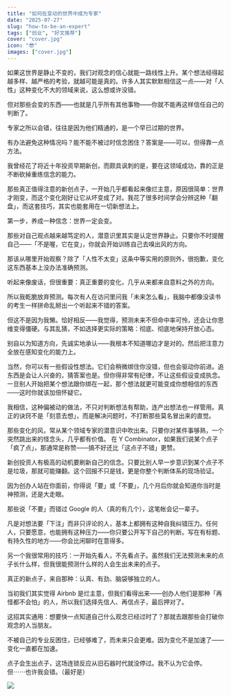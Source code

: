 ```yaml
---
title: "如何在变动的世界中成为专家"
date: "2025-07-27"
slug: "how-to-be-an-expert"
tags: ["创业", "好文推荐"]
cover: "cover.jpg"
icon: "😎"
images: ["cover.jpg"]
---
```

如果这世界是静止不变的，我们对观念的信心就能一路线性上升。某个想法经得起越多样、越严格的考验，就越可能是真的。许多人其实默默相信这一点——对「人性」这种变化不大的领域来说，这么想或许没错。



但对那些会变的东西——也就是几乎所有其他事物——你就不能再这样信任自己的判断了。



专家之所以会错，往往是因为他们精通的，是一个早已过期的世界。



有办法避免这种情况吗？能不能不被过时信念困住？答案是——可以，但得靠一点方法。



我曾经花了将近十年投资早期新创，而颇具讽刺的是，要在这领域成功，靠的正是不断砍掉重练信念的能力。



那些真正值得注意的新创点子，一开始几乎都看起来像烂主意，原因很简单：世界才刚变，而这个变化刚好让它从坏变成了对。我花了很多时间学会分辨这种「翻盘」，而这套技巧，其实也能套用在一切新想法上。



第一步，养成一种信念：世界一定会变。



那些对自己观点越来越笃定的人，潜意识里其实是认定世界静止。只要你不时提醒自己——「不是喔，它在变」，你就会开始训练自己去嗅出风的方向。



那该从哪里开始观察？除了「人性不太变」这条中等实用的原则外，很抱歉，变化这东西基本上没办法准确预测。



听起来像废话，但很重要：真正重要的变化，几乎从来都来自意料之外的方向。



所以我乾脆放弃预测。每次有人在访问里问我「未来怎么看」，我脑中都像没读书的考生一样拼命乱掰出一个听起来不错的答案。



但这不是因为我懒。恰好相反——我觉得，预测未来不但命中率可怜，还会让你思维变得僵硬。与其乱猜，不如选择更实际的策略：彻底、彻底地保持开放心态。



别自以为知道方向，先诚实地承认——我根本不知道哪边才是对的。然后把注意力全放在感知变化的能力上。



当然，你可以有一些假设性想法。它们会稍微绑住你没错，但也会驱动你前进。追东西是会让人兴奋的，猜答案也是。但你得非常有纪律，不让这些假设变成执念。
一旦别人开始把某个想法跟你绑在一起，那个想法就更可能变成你想相信的东西——这时你就该加倍怀疑它。



我相信，这种偏被动的做法，不只对判断想法有帮助，连产出想法也一样管用。真正的诀窍不是「刻意去想」，而是解决问题时，不打断那些莫名冒出来的直觉。



那些变化的风，常从某个领域专家的潜意识中吹出来。只要你对某件事够熟，一个突然跳出来的怪念头，几乎都有价值。
在 Y Combinator，如果我们说某个点子「疯了点」，那通常是称赞——搞不好还比「这点子不错」更赞。



新创投资人有极高的动机要刷新自己的信念。只要比别人早一步意识到某个点子不是垃圾，那就可能赚翻。这个回报不只是钱，更是你整个判断体系的现场验证。



因为创办人站在你面前，你得说「要」或「不要」，几个月后你就会知道你当时是神预测，还是大走眼。



那些说「不要」而错过 Google 的人（真的有几个），这笔帐会记一辈子。



凡是对想法要「下注」而非只评论的人，基本上都拥有这种自我纠错压力。任何人，只要愿意，也能拥有这种压力——你只要公开写下自己的判断。写在有标题、有持久性的地方——你会比闲聊时在意得多。



另一个我很常用的技巧：一开始先看人，不先看点子。虽然我们无法预测未来的点子长什么样，但我很能预测什么样的人会生出未来的点子。



真正的新点子，来自那种：认真、有劲、脑袋够独立的人。



当初我们其实觉得 Airbnb 是烂主意，但我们看得出来——创办人他们是那种「再怪都不会怕」的人，所以我们选择先信人、再信点子，最后押对了。



这招其实通用：想要快一点知道自己什么观念已经过时了？那就去跟那些会打破你观念的人当朋友。



不被自己的专业反困住，已经够难了，而未来只会更难。因为变化不是加速了——变化一直都在加速。



点子会生出点子，这场连锁反应从旧石器时代就没停过。我不认为它会停。
但⋯⋯也许我会错。（最好是）




![](https://prod-files-secure.s3.us-west-2.amazonaws.com/112d0858-5090-4d34-a606-b75eb8d65fd2/46476355-9cf3-4e99-9b7a-3531bc426380/1000202064.png?X-Amz-Algorithm=AWS4-HMAC-SHA256&X-Amz-Content-Sha256=UNSIGNED-PAYLOAD&X-Amz-Credential=ASIAZI2LB466SHFAFZBS%2F20250803%2Fus-west-2%2Fs3%2Faws4_request&X-Amz-Date=20250803T084233Z&X-Amz-Expires=3600&X-Amz-Security-Token=IQoJb3JpZ2luX2VjEPD%2F%2F%2F%2F%2F%2F%2F%2F%2F%2FwEaCXVzLXdlc3QtMiJHMEUCID3fpeK32gfCI3pSmx6KoOCGKyLDTmJ4Ezi7U5Sql52EAiEAugH7KYcVqxlocPEW0CUuLlxGs3z%2Fnq47%2BsLDQhrNoEIq%2FwMIKRAAGgw2Mzc0MjMxODM4MDUiDIZVGlpOOsZVcKnuBSrcA%2FAvVeELkKzDD1aeGU%2FZ%2B1%2B0CADMqCObIu1aK%2Bc%2FjV1Uso%2FNUS%2FeeUndOvM9yYpSVLGF0ZjaUo1TENunJ46WaWsbK25i2fTI3UMNw0NdwcLSKFVSg3vzBkbl0IrvpgvBn%2F5JhsYqldMY%2BVXzjghDVBtiGrZMkqZBusnVWpGuQvNQl5%2Fv7VrA2kN6anMSfweDVdsSXmIyNO59hFGSB0BwnN9xuxktyReDoIflaa5XNhnuYeYpTQCNLviqLhIAxSj3x5Yhrehx5oG7n6LuBBI5bQE21NAiD57IMd6FohSmHTEgEYtzwWY0XTNebp%2F0zj8dgdzqUQNThI%2Fd8MegM7Xd3i3KT9DswPftlk0zgvoRCS9Og%2FC0hIKsb%2Bfr6v%2FLruvqOjzkeixX9eglHVKM201OsKhCx8Qj5j1Ge0MoW%2BVS%2BbBK4hR8e6ixh7kkUj2hyvPLBYhqdaDm3uo8hnXhKj6aeacK6qL25ZdVWHEmIWluRfbYNxx5q%2BWQ%2BUzHTSJMnv%2FoaenokO%2BagdvTTzYpxpzvotH02Y%2FQPwdygsWcR81RfYV0hqIFXMOw2I3YuGNW5ZEzhPEdGQeI5AdjUFq82AngK8q0M0Ft7QzYCVGgONoamytYqsW1NeR%2FeNzjmHBNMJmpvMQGOqUBnfREsS%2FkMoRjygvGYgu34TeichpicRCYFiggCrCzhf6pVDuBTcht7pPHL7e9Ugk16YVG56pzMceEEw7%2FKsHrX71lWc3L%2FKVeTQViR15FzkIsD73QDpyRbb6DoIWrpNHWHsBFJk%2FpzbFBeo6hasZmIg%2FsnbJ1iJKqPF8VymRCmgGy4BdXt7THaKti66UL88gFWLVrsBHIb%2B3SJyYIFJZl8c21LlgE&X-Amz-Signature=5dfe5374e16094046dc1036b5f388791faacd1a29e2dd8250ef38557857ef20a&X-Amz-SignedHeaders=host&x-amz-checksum-mode=ENABLED&x-id=GetObject)

